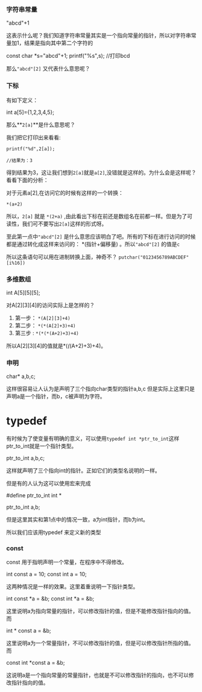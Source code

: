 ### 字符串常量

"abcd"+1

这表示什么呢？我们知道字符串常量其实是一个指向常量的指针，所以对字符串常量加1，结果是指向其中第二个字符的

const char *s="abcd"+1;
printf("%s",s);   //打印bcd

那么`"abcd"[2]` 又代表什么意思呢？



### 下标

有如下定义：

int a[5]={1,2,3,4,5};

那么**`2[a]`**是什么意思呢？

我们把它打印出来看看:

```
printf("%d",2[a]);

//结果为：3
```

得到结果为3，这让我们想到`2[a]`就是`a[2]`,没错就是这样的。为什么会是这样呢？看看下面的分析：

对于元素a[2],在访问它的时候有这样的一个转换：

`*(a+2)`

所以，`2[a]` 就是 `*(2+a)` ,由此看出下标在前还是数组名在前都一样。但是为了可读性，我们可不要写出`2[a]`这样的形式呀。

至此第一点中`"abcd"[2]` 是什么意思应该明白了吧。所有的下标在进行访问的时候都是通过转化成这样来访问的： *(指针+偏移量) 。所以`"abcd"[2]` 的值是`c`


所以这条语句可以用在进制转换上面，神奇不？ `putchar("0123456789ABCDEF"[i%16])`



### 多维数组


int A[5][5][5];

对A[2][3][4]的访问实际上是怎样的？

1. 第一步： `*(A[2][3]+4)`
2. 第二步： `*(*(A[2]+3)+4)`
3. 第三步 : `*(*(*(A+2)+3)+4)`

所以A[2][3][4]的值就是*(*(*(A+2)+3)+4)。





### 申明

char* a,b,c;

这样很容易让人认为是声明了三个指向char类型的指针a,b,c 但是实际上这里只是声明a是一个指针，而b，c被声明为字符。

# typedef 

有时候为了使变量有明确的意义，可以使用`typedef int *ptr_to_int`这样ptr_to_int就是一个指针类型。

ptr_to_int a,b,c;

这样就声明了三个指向int的指针。正如它们的类型名说明的一样。

但是有的人认为这可以使用宏来完成

#define ptr_to_int int *

ptr_to_int a,b;

但是这里其实和第1点中的情况一致，a为int指针，而b为int。

所以我们应该用typedef 来定义新的类型

### const

const 用于指明声明一个常量，在程序中不得修改。

int const a = 10;
const int a = 10;

这两种情况是一样的效果。这里着重说明一下指针类型。

int const *a = &b;
const int *a = &b;

这里说明a为指向常量的指针，可以修改指针的值，但是不能修改指针指向的值。而

int * const a = &b;

这里说明a为一个常量指针，不可以修改指针的值，但是可以修改指针所指的值。而

const int *const a = &b;

这说明a是一个指向常量的常量指针，也就是不可以修改指针的指向，也不可以修改指针指向的值。

